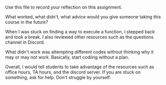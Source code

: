 Use this file to record your reflection on this assignment. 

What worked, what didn't, what advice would you give someone taking this course in the future?

When I was stuck on finding a way to execute a function, I stepped back and took a break. I also reviewed other resources such as the questions channel in Discord.

What didn't work was attempting different codes without thinking why it may or may not work. Basically, start codiing without a plan.

Overall, I would tell students to take advantage of the resources such as office hours, TA hours, and the discord server. If you are stuck on something, ask for help. Don't struggle by yourself.